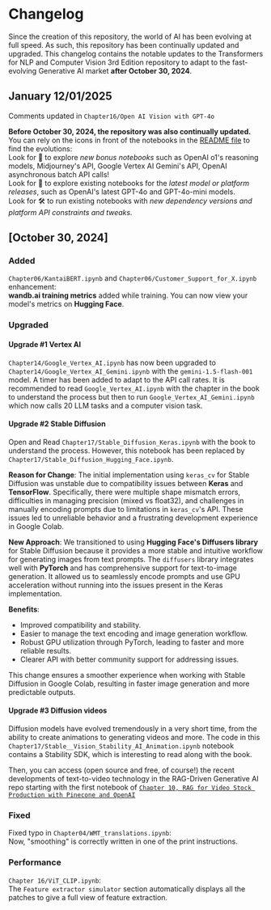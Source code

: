 # Changelog

Since the creation of this repository, the world of AI has been evolving at full speed. As such, this repository has been continually updated and upgraded.
This changelog contains the notable updates to the Transformers for NLP and Computer Vision 3rd Edition repository to adapt to the 
fast-evolving Generative AI market **after October 30, 2024**.

## January 12/01/2025

Comments updated in `Chapter16/Open AI Vision with GPT-4o` 

**Before October 30, 2024, the repository was also continually updated.** You can rely on the icons in front of the notebooks in the [README  file](https://github.com/Denis2054/Transformers-for-NLP-and-Computer-Vision-3rd-Edition/blob/main/README.md) to find the evolutions:  
Look for 🐬 to explore *new bonus notebooks* such as OpenAI o1's reasoning models, Midjourney's API, Google Vertex AI Gemini's API, OpenAI asynchronous batch API calls!           
Look for 🎏 to explore existing notebooks for the *latest model or platform releases*, such as OpenAI's latest GPT-4o and GPT-4o-mini models.  
Look for 🛠 to run existing notebooks with *new dependency versions and platform API constraints and tweaks.*

## [October 30, 2024]

### Added
`Chapter06/KantaiBERT.ipynb` and `Chapter06/Customer_Support_for_X.ipynb` enhancement:    
**wandb.ai training metrics** added while training. 
You can now view your model's metrics on **Hugging Face**.

### Upgraded      

#### Upgrade #1 Vertex AI
`Chapter14/Google_Vertex_AI.ipynb` has now been upgraded to `Chapter14/Google_Vertex_AI_Gemini.ipynb` with the `gemini-1.5-flash-001` model. 
A timer has been added to adapt to the API call rates.
It is recommended to read `Google_Vertex_AI.ipynb` with the chapter in the book to understand the process but then to run `Google_Vertex_AI_Gemini.ipynb` which now calls 20 LLM tasks and a computer vision task.

#### Upgrade #2 Stable Diffusion

Open and Read `Chapter17/Stable_Diffusion_Keras.ipynb` with the book to understand the process. However, this notebook has been replaced by 
`Chapter17/Stable_Diffusion_Hugging_Face.ipynb`.

**Reason for Change**: The initial implementation using `keras_cv` for Stable Diffusion was unstable due to compatibility issues between **Keras** and **TensorFlow**. Specifically, there were multiple shape mismatch errors, difficulties in managing precision (mixed vs float32), and challenges in manually encoding prompts due to limitations in `keras_cv`'s API. These issues led to unreliable behavior and a frustrating development experience in Google Colab.

**New Approach**: We transitioned to using **Hugging Face's Diffusers library** for Stable Diffusion because it provides a more stable and intuitive workflow for generating images from text prompts. The `diffusers` library integrates well with **PyTorch** and has comprehensive support for text-to-image generation. It allowed us to seamlessly encode prompts and use GPU acceleration without running into the issues present in the Keras implementation.

**Benefits**:
- Improved compatibility and stability.
- Easier to manage the text encoding and image generation workflow.
- Robust GPU utilization through PyTorch, leading to faster and more reliable results.
- Clearer API with better community support for addressing issues.

This change ensures a smoother experience when working with Stable Diffusion in Google Colab, resulting in faster image generation and more predictable outputs.

#### Upgrade #3 Diffusion videos

Diffusion models have evolved tremendously in a very short time, from the ability to create animations to generating videos and more. The code in this `Chapter17/Stable__Vision_Stability_AI_Animation.ipynb` notebook contains a Stability SDK, which is interesting to read along with the book. 

Then, you can access (open source and free, of course!) the recent developments of text-to-video technology in the RAG-Driven Generative AI repo starting with the first notebook of [`Chapter 10, RAG for Video Stock Production with Pinecone and OpenAI`](https://colab.research.google.com/github/Denis2054/RAG-Driven-Generative-AI/blob/main/Chapter10/Video_dataset_visualization.ipynb)



### Fixed 
Fixed typo in `Chapter04/WMT_translations.ipynb`:   
Now, "smoothing" is correctly written in one of the print instructions.

### Performance
`Chapter 16/ViT_CLIP.ipynb`:  
The `Feature extractor simulator` section automatically displays all the patches to give a full view of feature extraction. 


